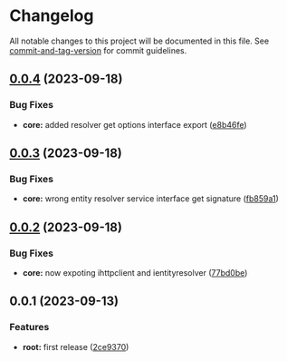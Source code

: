 # Changelog

All notable changes to this project will be documented in this file. See [commit-and-tag-version](https://github.com/absolute-version/commit-and-tag-version) for commit guidelines.

## [0.0.4](https://github.com/mrmilu/schema_data_loader/compare/core@v0.0.3...core@v0.0.4) (2023-09-18)


### Bug Fixes

* **core:** added resolver get options interface export ([e8b46fe](https://github.com/mrmilu/schema_data_loader/commit/e8b46fef0ff2839a55cdfc5e6e01b3914bd10a1f))

## [0.0.3](https://github.com/mrmilu/schema_data_loader/compare/core@v0.0.2...core@v0.0.3) (2023-09-18)


### Bug Fixes

* **core:** wrong entity resolver service interface get signature ([fb859a1](https://github.com/mrmilu/schema_data_loader/commit/fb859a186309266be2aca6f231c938e6cf7b376f))

## [0.0.2](https://github.com/mrmilu/schema_data_loader/compare/core@v0.0.1...core@v0.0.2) (2023-09-18)


### Bug Fixes

* **core:** now expoting ihttpclient and ientityresolver ([77bd0be](https://github.com/mrmilu/schema_data_loader/commit/77bd0be3bd223d36fbcda9394e69da1ebc92891c))

## 0.0.1 (2023-09-13)


### Features

* **root:** first release ([2ce9370](https://github.com/mrmilu/schema_data_loader/commit/2ce9370e47a6cfcd34ff8f2a8414e66a25b212c3))
